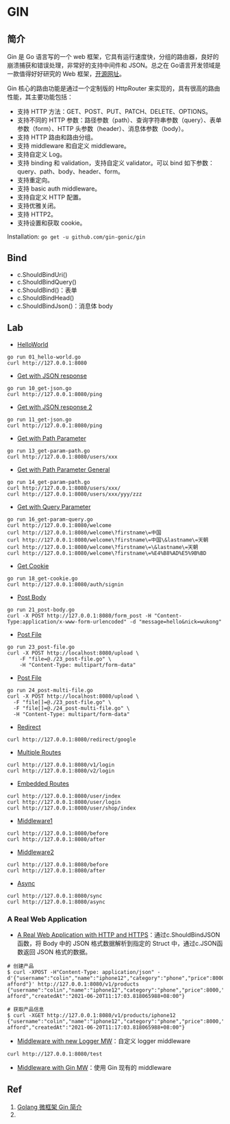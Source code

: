 # GIN

## 简介

Gin 是 Go 语言写的一个 web 框架，它具有运行速度快，分组的路由器，良好的崩溃捕获和错误处理，非常好的支持中间件和 JSON。总之在 Go语言开发领域是一款值得好好研究的 Web 框架，[开源网址](https://github.com/gin-gonic/gin)。

Gin 核心的路由功能是通过一个定制版的 HttpRouter 来实现的，具有很高的路由性能，其主要功能包括：

- 支持 HTTP 方法：GET、POST、PUT、PATCH、DELETE、OPTIONS。
- 支持不同的 HTTP 参数：路径参数（path）、查询字符串参数（query）、表单参数（form）、HTTP 头参数（header）、消息体参数（body）。
- 支持 HTTP 路由和路由分组。
- 支持 middleware 和自定义 middleware。
- 支持自定义 Log。
- 支持 binding 和 validation，支持自定义 validator。可以 bind 如下参数：query、path、body、header、form。
- 支持重定向。
- 支持 basic auth middleware。
- 支持自定义 HTTP 配置。
- 支持优雅关闭。
- 支持 HTTP2。
- 支持设置和获取 cookie。

Installation: `go get -u github.com/gin-gonic/gin`

## Bind

- c.ShouldBindUri()
- c.ShouldBindQuery()
- c.ShouldBind()：表单
- c.ShouldBindHead()
- c.ShouldBindJson()：消息体 body


## Lab

- [HelloWorld](01_hello-world.go)

```shell
go run 01_hello-world.go
curl http://127.0.0.1:8080
```

- [Get with JSON response](10_get-json.go)

```shell
go run 10_get-json.go
curl http://127.0.0.1:8080/ping
```

- [Get with JSON response 2](11_get-json.go)

```shell
go run 11_get-json.go
curl http://127.0.0.1:8080/ping
```

- [Get with Path Parameter](13_get-param-path.go)

```shell
go run 13_get-param-path.go
curl http://127.0.0.1:8080/users/xxx 
```

- [Get with Path Parameter General](14_get-param-path.go)

```shell
go run 14_get-param-path.go
curl http://127.0.0.1:8080/users/xxx/
curl http://127.0.0.1:8080/users/xxx/yyy/zzz
```

- [Get with Query Parameter](16_get-param-query.go)

```shell
go run 16_get-param-query.go
curl http://127.0.0.1:8080/welcome
curl http://127.0.0.1:8080/welcome\?firstname\=中国
curl http://127.0.0.1:8080/welcome\?firstname\=中国\&lastname\=天朝
curl http://127.0.0.1:8080/welcome\?firstname\=\&lastname\=天朝
curl http://127.0.0.1:8080/welcome\?firstname\=%E4%B8%AD%E5%9B%BD
```

- [Get Cookie](18_get-cookie.go)

```shell
go run 18_get-cookie.go
curl http://127.0.0.1:8080/auth/signin
```

- [Post Body](21_post-body.go)

```shell
go run 21_post-body.go
curl -X POST http://127.0.0.1:8080/form_post -H "Content-Type:application/x-www-form-urlencoded" -d "message=hello&nick=wukong"
```

- [Post File](23_post-file.go)

```shell
go run 23_post-file.go
curl -X POST http://localhost:8080/upload \
	-F "file=@./23_post-file.go" \
	-H "Content-Type: multipart/form-data"
```

- [Post File](23_post-file.go)

```shell
go run 24_post-multi-file.go
curl -X POST http://localhost:8080/upload \
  -F "file[]=@./23_post-file.go" \
  -F "file[]=@./24_post-multi-file.go" \
  -H "Content-Type: multipart/form-data"
```

- [Redirect](31_redirect.go)

```shell
curl http://127.0.0.1:8080/redirect/google
```

- [Multiple Routes](35_route-multi.go)

```shell
curl http://127.0.0.1:8080/v1/login
curl http://127.0.0.1:8080/v2/login
```

- [Embedded Routes](37_route-embedded.go)

```shell
curl http://127.0.0.1:8080/user/index
curl http://127.0.0.1:8080/user/login
curl http://127.0.0.1:8080/user/shop/index
```

- [Middleware1](41_mw.go)

```shell
curl http://127.0.0.1:8080/before
curl http://127.0.0.1:8080/after
```

- [Middleware2](43_mw.go)

```shell
curl http://127.0.0.1:8080/before
curl http://127.0.0.1:8080/after
```

- [Async](51_async.go)

```shell
curl http://127.0.0.1:8080/sync
curl http://127.0.0.1:8080/async
```

### A Real Web Application

- [A Real Web Application with HTTP and HTTPS](80_bind-json.go)：通过c.ShouldBindJSON函数，将 Body 中的 JSON 格式数据解析到指定的 Struct 中，通过c.JSON函数返回 JSON 格式的数据。

```shell
# 创建产品
$ curl -XPOST -H"Content-Type: application/json" -d'{"username":"colin","name":"iphone12","category":"phone","price":8000,"description":"cannot afford"}' http://127.0.0.1:8080/v1/products
{"username":"colin","name":"iphone12","category":"phone","price":8000,"description":"cannot afford","createdAt":"2021-06-20T11:17:03.818065988+08:00"}

# 获取产品信息
$ curl -XGET http://127.0.0.1:8080/v1/products/iphone12
{"username":"colin","name":"iphone12","category":"phone","price":8000,"description":"cannot afford","createdAt":"2021-06-20T11:17:03.818065988+08:00"}
```

- [Middleware with new Logger MW](82_mw-logger.go)：自定义 logger middleware

```shell
curl http://127.0.0.1:8080/test
```

- [Middleware with Gin MW](84_mw.go)：使用 Gin 现有的 middleware


## Ref

1. [Golang 微框架 Gin 简介](https://www.jianshu.com/p/a31e4ee25305)
2. 



